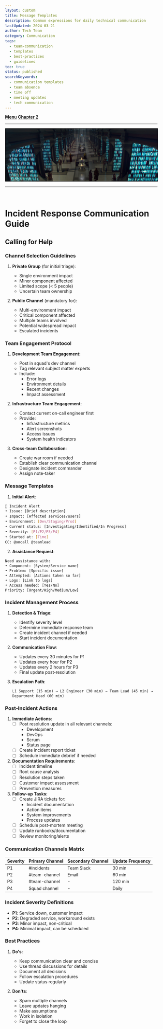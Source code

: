```yaml
---
layout: custom
title: Message Templates
description: Common expressions for daily technical communication
lastUpdated: 2024-03-21
author: Tech Team
category: Communication
tags:
  - team-communication
  - templates
  - best-practices
  - guidelines
toc: true
status: published
searchKeywords:
  - communication templates
  - team absence
  - time off
  - meeting updates
  - tech communication
---
```


<div class="nav-buttons">
  <a href="/pages/communications-reference" class="custom-button right"><strong>Menu</strong></a>
  <a href="/pages/communications-reference-chapter-2" class="custom-button left"><strong>Chapter 2</strong></a>
</div>


---

<img class="myImg" src="../images/headers/bluish-sw-archives.png" alt="bluish-sw-archives" style="border: 1px solid #000; border-radius: 1px; padding: 0px; cursor: pointer;">

---

<br>

# Incident Response Communication Guide

## Calling for Help

### Channel Selection Guidelines

1. **Private Group** (for initial triage):
   - Single environment impact
   - Minor component affected
   - Limited scope (< 5 people)
   - Uncertain team ownership
   
2. **Public Channel** (mandatory for):
   - Multi-environment impact
   - Critical component affected
   - Multiple teams involved
   - Potential widespread impact
   - Escalated incidents

### Team Engagement Protocol

1. **Development Team Engagement**:
   - Post in squad's dev channel
   - Tag relevant subject matter experts
   - Include:
     - Error logs
     - Environment details
     - Recent changes
     - Impact assessment

2. **Infrastructure Team Engagement**:
   - Contact current on-call engineer first
   - Provide:
     - Infrastructure metrics
     - Alert screenshots
     - Access issues
     - System health indicators

3. **Cross-team Collaboration**:
   - Create war room if needed
   - Establish clear communication channel
   - Designate incident commander
   - Assign note-taker

### Message Templates

1. **Initial Alert**:

```bash
🚨 Incident Alert
• Issue: [Brief description]
• Impact: [Affected services/users]
• Environment: [Dev/Staging/Prod]
• Current status: [Investigating/Identified/In Progress]
• Severity: [P1/P2/P3/P4]
• Started at: [Time]
CC: @oncall @teamlead
```

2. **Assistance Request**:

```
Need assistance with:
• Component: [System/Service name]
• Problem: [Specific issue]
• Attempted: [Actions taken so far]
• Logs: [Link to logs]
• Access needed: [Yes/No]
Priority: [Urgent/High/Medium/Low]
```

### Incident Management Process

1. **Detection & Triage**:
   - Identify severity level
   - Determine immediate response team
   - Create incident channel if needed
   - Start incident documentation

2. **Communication Flow**:
   - Updates every 30 minutes for P1
   - Updates every hour for P2
   - Updates every 2 hours for P3
   - Final update post-resolution

3. **Escalation Path**:
   ```
   L1 Support (15 min) → L2 Engineer (30 min) → Team Lead (45 min) → Department Head (60 min)
   ```

### Post-Incident Actions

1. **Immediate Actions**:
   - [ ] Post resolution update in all relevant channels:
     - Development
     - DevOps
     - Scrum
     - Status page
   - [ ] Create incident report ticket
   - [ ] Schedule immediate debrief if needed

2. **Documentation Requirements**:
   - [ ] Incident timeline
   - [ ] Root cause analysis
   - [ ] Resolution steps taken
   - [ ] Customer impact assessment
   - [ ] Prevention measures

3. **Follow-up Tasks**:
   - [ ] Create JIRA tickets for:
     - Incident documentation
     - Action items
     - System improvements
     - Process updates
   - [ ] Schedule post-mortem meeting
   - [ ] Update runbooks/documentation
   - [ ] Review monitoring/alerts

### Communication Channels Matrix

| Severity | Primary Channel | Secondary Channel | Update Frequency |
|----------|----------------|-------------------|------------------|
| P1       | #incidents     | Team Slack       | 30 min          |
| P2       | #team-channel  | Email            | 60 min          |
| P3       | #team-channel  | -                | 120 min         |
| P4       | Squad channel  | -                | Daily           |

### Incident Severity Definitions

- **P1**: Service down, customer impact
- **P2**: Degraded service, workaround exists
- **P3**: Minor impact, non-critical
- **P4**: Minimal impact, can be scheduled

### Best Practices

1. **Do's**:
   - Keep communication clear and concise
   - Use thread discussions for details
   - Document all decisions
   - Follow escalation procedures
   - Update status regularly

2. **Don'ts**:
   - Spam multiple channels
   - Leave updates hanging
   - Make assumptions
   - Work in isolation
   - Forget to close the loop


